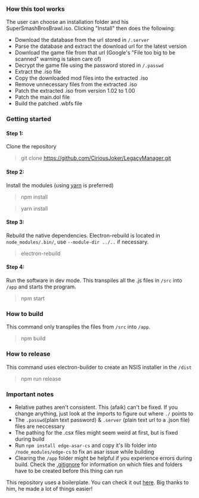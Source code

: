 ### How this tool works
The user can choose an installation folder and his SuperSmashBrosBrawl.iso. 
Clicking "Install" then does the following:
- Download the database from the url stored in ```/.server```
- Parse the database and extract the download url for the latest version
- Download the game file from that url (Google's "File too big to be scanned" warning is taken care of)
- Decrypt the game file using the password stored in ```/.passwd```
- Extract the .iso file
- Copy the downloaded mod files into the extracted .iso
- Remove unnecessary files from the extracted .iso
- Patch the extracted .iso from version 1.02 to 1.00
- Patch the main.dol file
- Build the patched .wbfs file

### Getting started
#### Step 1:
Clone the repository
> git clone https://github.com/CiriousJoker/LegacyManager.git

#### Step 2:
Install the modules (using [yarn](https://yarnpkg.com/en/docs/install) is preferred)

> npm install

> yarn install

#### Step 3:
Rebuild the native dependencies. Electron-rebuild is located in ```node_modules/.bin/```, use ```--module-dir ../..``` if necessary.
> electron-rebuild

#### Step 4:
Run the software in dev mode. This transpiles all the .js files in ```/src``` into ```/app``` and starts the program.
> npm start

### How to build
This command only transpiles the files from ```/src``` into ```/app```.
> npm build

### How to release
This command uses electron-builder to create an NSIS installer in the ```/dist```
> npm run release

### Important notes
- Relative pathes aren't consistent. This (afaik) can't be fixed. If you change anything, just look at the imports to figure out where ```./``` points to
- The ```.passwd```(plain text password) & ```.server``` (plain text url to a .json file) files are neccessary
- The pathing for the .csx files might seem weird at first, but is fixed during build
- Run ```npm install edge-asar-cs``` and copy it's lib folder into ```/node_modules/edge-cs``` to fix an asar issue while building
- Clearing the ```/app``` folder might be helpful if you experience errors during build. Check the [.gitignore](.gitignore) for information on which files and folders have to be created before this thing can run

This repository uses a boilerplate. You can check it out [here](https://github.com/szwacz/electron-boilerplate). Big thanks to him, he made a lot of things easier!